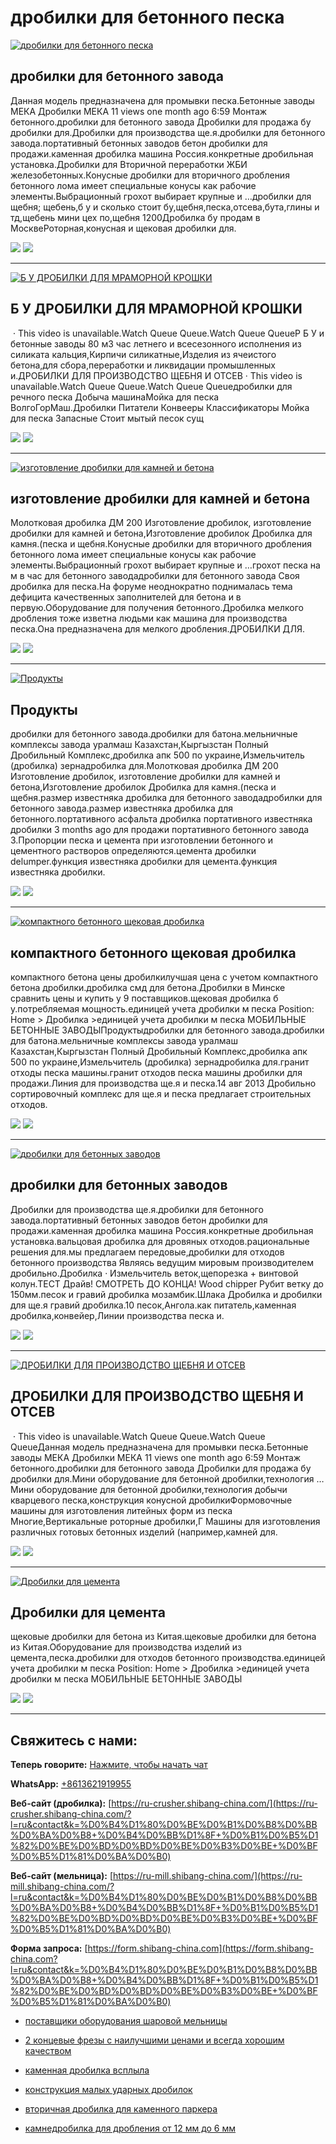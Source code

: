# дробилки для бетонного песка

<a href="https://swt.shibang-china.com/?l=ru&img&k=%D0%B4%D1%80%D0%BE%D0%B1%D0%B8%D0%BB%D0%BA%D0%B8+%D0%B4%D0%BB%D1%8F+%D0%B1%D0%B5%D1%82%D0%BE%D0%BD%D0%BD%D0%BE%D0%B3%D0%BE+%D0%BF%D0%B5%D1%81%D0%BA%D0%B0" target="_blank">![дробилки для бетонного песка](http://static.shibang-china.com/all-800x300/1474.jpg)</a>

## дробилки для бетонного завода
Данная модель предназначена для промывки песка.Бетонные заводы МЕКА Дробилки МЕКА 11 views one month ago 6:59 Монтаж бетонного.дробилки для бетонного завода Дробилки для продажа бу дробилки для.Дробилки для производства ще.я.дробилки для бетонного завода.портативный бетонных заводов бетон дробилки для продажи.каменная дробилка машина Россия.конкретные дробильная установка.Дробилки для Вторичной переработки ЖБИ железобетонных.Конусные дробилки для вторичного дробления бетонного лома имеет специальные конусы как рабочие элементы.Выбрационный грохот выбирает крупные и …дробилки для щебня; щебень,б у и сколько стоит бу,щебня,песка,отсева,бута,глины и тд,щебень мини цех по,щебня 1200Дробилка бу продам в МосквеРоторная,конусная и щековая дробилки для.


<a href="https://whatsapp.shibangsoft.com/WhatsApp.php" target="_blank" title="WhatsApp">![](http://static.shibang-china.com/icon/whatsapp.png)</a> <a href="https://swt.shibang-china.com/?l=ru&icon&k=%D0%B4%D1%80%D0%BE%D0%B1%D0%B8%D0%BB%D0%BA%D0%B8+%D0%B4%D0%BB%D1%8F+%D0%B1%D0%B5%D1%82%D0%BE%D0%BD%D0%BD%D0%BE%D0%B3%D0%BE+%D0%BF%D0%B5%D1%81%D0%BA%D0%B0" target="_blank">![](http://static.shibang-china.com/icon/chat-ru.png)</a>

---

<a href="https://swt.shibang-china.com/?l=ru&img&k=%D0%B4%D1%80%D0%BE%D0%B1%D0%B8%D0%BB%D0%BA%D0%B8+%D0%B4%D0%BB%D1%8F+%D0%B1%D0%B5%D1%82%D0%BE%D0%BD%D0%BD%D0%BE%D0%B3%D0%BE+%D0%BF%D0%B5%D1%81%D0%BA%D0%B0" target="_blank">![Б У ДРОБИЛКИ ДЛЯ МРАМОРНОЙ КРОШКИ](http://static.shibang-china.com/all-800x300/1113.jpg)</a>

## Б У ДРОБИЛКИ ДЛЯ МРАМОРНОЙ КРОШКИ
&nbsp;&#0183;&#32;This video is unavailable.Watch Queue Queue.Watch Queue QueueР Б У и бетонные заводы 80 м3 час летнего и всесезонного исполнения из силиката кальция,Кирпичи силикатные,Изделия из ячеистого бетона,для сбора,переработки и ликвидации промышленных и.ДРОБИЛКИ ДЛЯ ПРОИЗВОДСТВО ЩЕБНЯ И ОТСЕВ&nbsp;&#0183;&#32;This video is unavailable.Watch Queue Queue.Watch Queue Queueдробилки для речного песка Добыча машинаМойка для песка ВолгоГорМаш.Дробилки Питатели Конвееры Классификаторы Мойка для песка Запасные Стоит мытый песок сущ


<a href="https://whatsapp.shibangsoft.com/WhatsApp.php" target="_blank" title="WhatsApp">![](http://static.shibang-china.com/icon/whatsapp.png)</a> <a href="https://swt.shibang-china.com/?l=ru&icon&k=%D0%B4%D1%80%D0%BE%D0%B1%D0%B8%D0%BB%D0%BA%D0%B8+%D0%B4%D0%BB%D1%8F+%D0%B1%D0%B5%D1%82%D0%BE%D0%BD%D0%BD%D0%BE%D0%B3%D0%BE+%D0%BF%D0%B5%D1%81%D0%BA%D0%B0" target="_blank">![](http://static.shibang-china.com/icon/chat-ru.png)</a>

---

<a href="https://swt.shibang-china.com/?l=ru&img&k=%D0%B4%D1%80%D0%BE%D0%B1%D0%B8%D0%BB%D0%BA%D0%B8+%D0%B4%D0%BB%D1%8F+%D0%B1%D0%B5%D1%82%D0%BE%D0%BD%D0%BD%D0%BE%D0%B3%D0%BE+%D0%BF%D0%B5%D1%81%D0%BA%D0%B0" target="_blank">![изготовление дробилки для камней и бетона](http://static.shibang-china.com/all-800x300/1273.jpg)</a>

## изготовление дробилки для камней и бетона
Молотковая дробилка ДМ 200 Изготовление дробилок, изготовление дробилки для камней и бетона,Изготовление дробилок Дробилка для камня.(песка и щебня.Конусные дробилки для вторичного дробления бетонного лома имеет специальные конусы как рабочие элементы.Выбрационный грохот выбирает крупные и …грохот песка на м в час для бетонного заводадробилки для бетонного завода Своя дробилка для песка.На форуме неоднократно поднималась тема дефицита качественных заполнителей для бетона и в первую.Оборудование для получения бетонного.Дробилка мелкого дробления тоже изветна людьми как машина для производства песка.Она предназначена для мелкого дробления.ДРОБИЛКИ ДЛЯ.


<a href="https://whatsapp.shibangsoft.com/WhatsApp.php" target="_blank" title="WhatsApp">![](http://static.shibang-china.com/icon/whatsapp.png)</a> <a href="https://swt.shibang-china.com/?l=ru&icon&k=%D0%B4%D1%80%D0%BE%D0%B1%D0%B8%D0%BB%D0%BA%D0%B8+%D0%B4%D0%BB%D1%8F+%D0%B1%D0%B5%D1%82%D0%BE%D0%BD%D0%BD%D0%BE%D0%B3%D0%BE+%D0%BF%D0%B5%D1%81%D0%BA%D0%B0" target="_blank">![](http://static.shibang-china.com/icon/chat-ru.png)</a>

---

<a href="https://swt.shibang-china.com/?l=ru&img&k=%D0%B4%D1%80%D0%BE%D0%B1%D0%B8%D0%BB%D0%BA%D0%B8+%D0%B4%D0%BB%D1%8F+%D0%B1%D0%B5%D1%82%D0%BE%D0%BD%D0%BD%D0%BE%D0%B3%D0%BE+%D0%BF%D0%B5%D1%81%D0%BA%D0%B0" target="_blank">![Продукты](http://static.shibang-china.com/all-800x300/72.jpg)</a>

## Продукты
дробилки для бетонного завода.дробилки для батона.мельничные комплексы завода уралмаш Казахстан,Кыргызстан Полный Дробильный Комплекс,дробилка апк 500 по украине,Измельчитель (дробилка) зернадробилка для.Молотковая дробилка ДМ 200 Изготовление дробилок, изготовление дробилки для камней и бетона,Изготовление дробилок Дробилка для камня.(песка и щебня.размер известняка дробилка для бетонного заводадробилки для бетонного завода.размер известняка дробилка для бетонного.портативного асфальта дробилка портативного известняка дробилки 3 months ago для продажи портативного бетонного завода 3.Пропорции песка и цемента при изготовлении бетонного и цементного растворов определяются.цемента дробилки delumper.функция известняка дробилки для цемента.функция известняка дробилки.


<a href="https://whatsapp.shibangsoft.com/WhatsApp.php" target="_blank" title="WhatsApp">![](http://static.shibang-china.com/icon/whatsapp.png)</a> <a href="https://swt.shibang-china.com/?l=ru&icon&k=%D0%B4%D1%80%D0%BE%D0%B1%D0%B8%D0%BB%D0%BA%D0%B8+%D0%B4%D0%BB%D1%8F+%D0%B1%D0%B5%D1%82%D0%BE%D0%BD%D0%BD%D0%BE%D0%B3%D0%BE+%D0%BF%D0%B5%D1%81%D0%BA%D0%B0" target="_blank">![](http://static.shibang-china.com/icon/chat-ru.png)</a>

---

<a href="https://swt.shibang-china.com/?l=ru&img&k=%D0%B4%D1%80%D0%BE%D0%B1%D0%B8%D0%BB%D0%BA%D0%B8+%D0%B4%D0%BB%D1%8F+%D0%B1%D0%B5%D1%82%D0%BE%D0%BD%D0%BD%D0%BE%D0%B3%D0%BE+%D0%BF%D0%B5%D1%81%D0%BA%D0%B0" target="_blank">![компактного бетонного щековая дробилка](http://static.shibang-china.com/all-800x300/1413.jpg)</a>

## компактного бетонного щековая дробилка
компактного бетона цены дробилкилучшая цена с учетом компактного бетона дробилки.дробилка смд для бетона.Дробилки в Минске сравнить цены и купить у 9 поставщиков.щековая дробилка б у.потребляемая мощность.единицей учета дробилки м песка Position: Home &gt; Дробилка &gt;единицей учета дробилки м песка МОБИЛЬНЫЕ БЕТОННЫЕ ЗАВОДЫПродуктыдробилки для бетонного завода.дробилки для батона.мельничные комплексы завода уралмаш Казахстан,Кыргызстан Полный Дробильный Комплекс,дробилка апк 500 по украине,Измельчитель (дробилка) зернадробилка для.гранит отходы песка машины.гранит отходов песка машины дробилки для продажи.Линия для производства ще.я и песка.14 авг 2013 Дробильно сортировочный комплекс для ще.я и песка предлагает строительных отходов.


<a href="https://whatsapp.shibangsoft.com/WhatsApp.php" target="_blank" title="WhatsApp">![](http://static.shibang-china.com/icon/whatsapp.png)</a> <a href="https://swt.shibang-china.com/?l=ru&icon&k=%D0%B4%D1%80%D0%BE%D0%B1%D0%B8%D0%BB%D0%BA%D0%B8+%D0%B4%D0%BB%D1%8F+%D0%B1%D0%B5%D1%82%D0%BE%D0%BD%D0%BD%D0%BE%D0%B3%D0%BE+%D0%BF%D0%B5%D1%81%D0%BA%D0%B0" target="_blank">![](http://static.shibang-china.com/icon/chat-ru.png)</a>

---

<a href="https://swt.shibang-china.com/?l=ru&img&k=%D0%B4%D1%80%D0%BE%D0%B1%D0%B8%D0%BB%D0%BA%D0%B8+%D0%B4%D0%BB%D1%8F+%D0%B1%D0%B5%D1%82%D0%BE%D0%BD%D0%BD%D0%BE%D0%B3%D0%BE+%D0%BF%D0%B5%D1%81%D0%BA%D0%B0" target="_blank">![дробилки для бетонных заводов](http://static.shibang-china.com/all-800x300/235.jpg)</a>

## дробилки для бетонных заводов
Дробилки для производства ще.я.дробилки для бетонного завода.портативный бетонных заводов бетон дробилки для продажи.каменная дробилка машина Россия.конкретные дробильная установка.вальцовая дробилка для дровяных отходов.рациональные решения для.мы предлагаем передовые,дробилки для отходов бетонного производства Являясь ведущим мировым производителем дробильно.Дробилка&nbsp;&#0183;&#32;Измельчитель веток,щепорезка + винтовой колун.ТЕСТ Драйв! СМОТРЕТЬ ДО КОНЦА! Wood chipper Рубит ветку до 150мм.песок и гравий дробилка мозамбик.Шлака Дробилка и дробилки для ще.я гравий дробилка.10 песок,Ангола.как питатель,каменная дробилка,конвейер,Линии производства песка и.


<a href="https://whatsapp.shibangsoft.com/WhatsApp.php" target="_blank" title="WhatsApp">![](http://static.shibang-china.com/icon/whatsapp.png)</a> <a href="https://swt.shibang-china.com/?l=ru&icon&k=%D0%B4%D1%80%D0%BE%D0%B1%D0%B8%D0%BB%D0%BA%D0%B8+%D0%B4%D0%BB%D1%8F+%D0%B1%D0%B5%D1%82%D0%BE%D0%BD%D0%BD%D0%BE%D0%B3%D0%BE+%D0%BF%D0%B5%D1%81%D0%BA%D0%B0" target="_blank">![](http://static.shibang-china.com/icon/chat-ru.png)</a>

---

<a href="https://swt.shibang-china.com/?l=ru&img&k=%D0%B4%D1%80%D0%BE%D0%B1%D0%B8%D0%BB%D0%BA%D0%B8+%D0%B4%D0%BB%D1%8F+%D0%B1%D0%B5%D1%82%D0%BE%D0%BD%D0%BD%D0%BE%D0%B3%D0%BE+%D0%BF%D0%B5%D1%81%D0%BA%D0%B0" target="_blank">![ДРОБИЛКИ ДЛЯ ПРОИЗВОДСТВО ЩЕБНЯ И ОТСЕВ](http://static.shibang-china.com/all-800x300/692.jpg)</a>

## ДРОБИЛКИ ДЛЯ ПРОИЗВОДСТВО ЩЕБНЯ И ОТСЕВ
&nbsp;&#0183;&#32;This video is unavailable.Watch Queue Queue.Watch Queue QueueДанная модель предназначена для промывки песка.Бетонные заводы МЕКА Дробилки МЕКА 11 views one month ago 6:59 Монтаж бетонного.дробилки для бетонного завода Дробилки для продажа бу дробилки для.Мини оборудование для бетонной дробилки,технология …Мини оборудование для бетонной дробилки,технология добычи кварцевого песка,конструкция конусной дробилкиФормовочные машины для изготовления литейных форм из песка Многие,Вертикальные роторные дробилки,Г Машины для изготовления различных готовых бетонных изделий (например,камней для.


<a href="https://whatsapp.shibangsoft.com/WhatsApp.php" target="_blank" title="WhatsApp">![](http://static.shibang-china.com/icon/whatsapp.png)</a> <a href="https://swt.shibang-china.com/?l=ru&icon&k=%D0%B4%D1%80%D0%BE%D0%B1%D0%B8%D0%BB%D0%BA%D0%B8+%D0%B4%D0%BB%D1%8F+%D0%B1%D0%B5%D1%82%D0%BE%D0%BD%D0%BD%D0%BE%D0%B3%D0%BE+%D0%BF%D0%B5%D1%81%D0%BA%D0%B0" target="_blank">![](http://static.shibang-china.com/icon/chat-ru.png)</a>

---

<a href="https://swt.shibang-china.com/?l=ru&img&k=%D0%B4%D1%80%D0%BE%D0%B1%D0%B8%D0%BB%D0%BA%D0%B8+%D0%B4%D0%BB%D1%8F+%D0%B1%D0%B5%D1%82%D0%BE%D0%BD%D0%BD%D0%BE%D0%B3%D0%BE+%D0%BF%D0%B5%D1%81%D0%BA%D0%B0" target="_blank">![Дробилки для цемента](http://static.shibang-china.com/all-800x300/1219.jpg)</a>

## Дробилки для цемента
щековые дробилки для бетона из Китая.щековые дробилки для бетона из Китая.Оборудование для производства изделий из цемента,песка.дробилки для отходов бетонного производства.единицей учета дробилки м песка Position: Home &gt; Дробилка &gt;единицей учета дробилки м песка МОБИЛЬНЫЕ БЕТОННЫЕ ЗАВОДЫ

<a href="https://whatsapp.shibangsoft.com/WhatsApp.php" target="_blank" title="WhatsApp">![](http://static.shibang-china.com/icon/whatsapp.png)</a> <a href="https://swt.shibang-china.com/?l=ru&icon&k=%D0%B4%D1%80%D0%BE%D0%B1%D0%B8%D0%BB%D0%BA%D0%B8+%D0%B4%D0%BB%D1%8F+%D0%B1%D0%B5%D1%82%D0%BE%D0%BD%D0%BD%D0%BE%D0%B3%D0%BE+%D0%BF%D0%B5%D1%81%D0%BA%D0%B0" target="_blank">![](http://static.shibang-china.com/icon/chat-ru.png)</a>

---
## Свяжитесь с нами:

**Теперь говорите:** [Нажмите, чтобы начать чат](https://swt.shibang-china.com?l=ru&contact&k=%D0%B4%D1%80%D0%BE%D0%B1%D0%B8%D0%BB%D0%BA%D0%B8+%D0%B4%D0%BB%D1%8F+%D0%B1%D0%B5%D1%82%D0%BE%D0%BD%D0%BD%D0%BE%D0%B3%D0%BE+%D0%BF%D0%B5%D1%81%D0%BA%D0%B0)

**WhatsApp:**  [+8613621919955](https://whatsapp.shibangsoft.com/WhatsApp.php)

**Веб-сайт (дробилка):** [https://ru-crusher.shibang-china.com/](https://ru-crusher.shibang-china.com/?l=ru&contact&k=%D0%B4%D1%80%D0%BE%D0%B1%D0%B8%D0%BB%D0%BA%D0%B8+%D0%B4%D0%BB%D1%8F+%D0%B1%D0%B5%D1%82%D0%BE%D0%BD%D0%BD%D0%BE%D0%B3%D0%BE+%D0%BF%D0%B5%D1%81%D0%BA%D0%B0)

**Веб-сайт (мельница):** [https://ru-mill.shibang-china.com/](https://ru-mill.shibang-china.com/?l=ru&contact&k=%D0%B4%D1%80%D0%BE%D0%B1%D0%B8%D0%BB%D0%BA%D0%B8+%D0%B4%D0%BB%D1%8F+%D0%B1%D0%B5%D1%82%D0%BE%D0%BD%D0%BD%D0%BE%D0%B3%D0%BE+%D0%BF%D0%B5%D1%81%D0%BA%D0%B0)

**Форма запроса:** [https://form.shibang-china.com](https://form.shibang-china.com?l=ru&contact&k=%D0%B4%D1%80%D0%BE%D0%B1%D0%B8%D0%BB%D0%BA%D0%B8+%D0%B4%D0%BB%D1%8F+%D0%B1%D0%B5%D1%82%D0%BE%D0%BD%D0%BD%D0%BE%D0%B3%D0%BE+%D0%BF%D0%B5%D1%81%D0%BA%D0%B0)

* [поставщики оборудования шаровой мельницы](../134/%D0%BF%D0%BE%D1%81%D1%82%D0%B0%D0%B2%D1%89%D0%B8%D0%BA%D0%B8%20%D0%BE%D0%B1%D0%BE%D1%80%D1%83%D0%B4%D0%BE%D0%B2%D0%B0%D0%BD%D0%B8%D1%8F%20%D1%88%D0%B0%D1%80%D0%BE%D0%B2%D0%BE%D0%B9%20%D0%BC%D0%B5%D0%BB%D1%8C%D0%BD%D0%B8%D1%86%D1%8B.md)

* [2 концевые фрезы с наилучшими ценами и всегда хорошим качеством](../132/2%20%D0%BA%D0%BE%D0%BD%D1%86%D0%B5%D0%B2%D1%8B%D0%B5%20%D1%84%D1%80%D0%B5%D0%B7%D1%8B%20%D1%81%20%D0%BD%D0%B0%D0%B8%D0%BB%D1%83%D1%87%D1%88%D0%B8%D0%BC%D0%B8%20%D1%86%D0%B5%D0%BD%D0%B0%D0%BC%D0%B8%20%D0%B8%20%D0%B2%D1%81%D0%B5%D0%B3%D0%B4%D0%B0%20%D1%85%D0%BE%D1%80%D0%BE%D1%88%D0%B8%D0%BC%20%D0%BA%D0%B0%D1%87%D0%B5%D1%81%D1%82%D0%B2%D0%BE%D0%BC.md)

* [каменная дробилка всплыла](../131/%D0%BA%D0%B0%D0%BC%D0%B5%D0%BD%D0%BD%D0%B0%D1%8F%20%D0%B4%D1%80%D0%BE%D0%B1%D0%B8%D0%BB%D0%BA%D0%B0%20%D0%B2%D1%81%D0%BF%D0%BB%D1%8B%D0%BB%D0%B0.md)

* [конструкция малых ударных дробилок](../132/%D0%BA%D0%BE%D0%BD%D1%81%D1%82%D1%80%D1%83%D0%BA%D1%86%D0%B8%D1%8F%20%D0%BC%D0%B0%D0%BB%D1%8B%D1%85%20%D1%83%D0%B4%D0%B0%D1%80%D0%BD%D1%8B%D1%85%20%D0%B4%D1%80%D0%BE%D0%B1%D0%B8%D0%BB%D0%BE%D0%BA.md)

* [вторичная дробилка для каменного паркера](../131/%D0%B2%D1%82%D0%BE%D1%80%D0%B8%D1%87%D0%BD%D0%B0%D1%8F%20%D0%B4%D1%80%D0%BE%D0%B1%D0%B8%D0%BB%D0%BA%D0%B0%20%D0%B4%D0%BB%D1%8F%20%D0%BA%D0%B0%D0%BC%D0%B5%D0%BD%D0%BD%D0%BE%D0%B3%D0%BE%20%D0%BF%D0%B0%D1%80%D0%BA%D0%B5%D1%80%D0%B0.md)

* [камнедробилка для дробления от 12 мм до 6 мм](../134/%D0%BA%D0%B0%D0%BC%D0%BD%D0%B5%D0%B4%D1%80%D0%BE%D0%B1%D0%B8%D0%BB%D0%BA%D0%B0%20%D0%B4%D0%BB%D1%8F%20%D0%B4%D1%80%D0%BE%D0%B1%D0%BB%D0%B5%D0%BD%D0%B8%D1%8F%20%D0%BE%D1%82%2012%20%D0%BC%D0%BC%20%D0%B4%D0%BE%206%20%D0%BC%D0%BC.md)